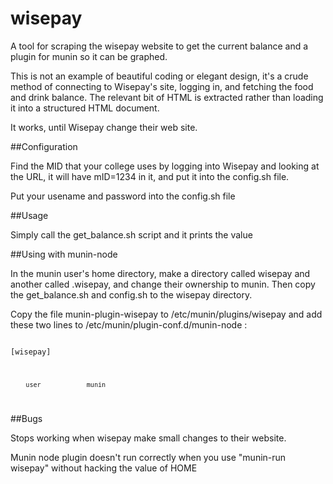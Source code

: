 # wisepay

A tool for scraping the wisepay website to get the current balance and
a plugin for munin so it can be graphed.

This is not an example of beautiful coding or elegant design, it's a crude
method of connecting to Wisepay's site, logging in, and fetching the
food and drink balance. The relevant bit of HTML is extracted rather
than loading it into a structured HTML document.

It works, until Wisepay change their web site.


##Configuration

Find the MID that your college uses by logging into Wisepay and looking
at the URL, it will have mID=1234 in it, and put it into the config.sh
file.

Put your usename and password into the config.sh file


##Usage

Simply call the get_balance.sh script and it prints the value


##Using with munin-node

In the munin user's home directory, make a directory called wisepay and
another called .wisepay, and change their ownership to munin. Then copy
the get_balance.sh and config.sh to the wisepay directory.

Copy the file munin-plugin-wisepay to /etc/munin/plugins/wisepay and
add these two lines to /etc/munin/plugin-conf.d/munin-node :

<code>
[wisepay]<br />

        user            munin
</code>


##Bugs

Stops working when wisepay make small changes to their website.

Munin node plugin doesn't run correctly when you use "munin-run wisepay" without hacking the value of HOME
